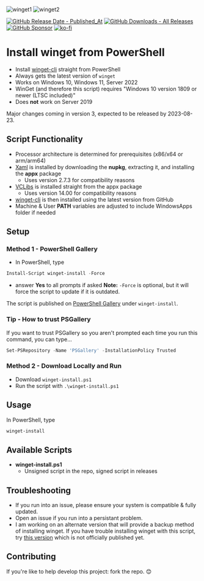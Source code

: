 ![winget1](https://github.com/asheroto/winget-install/assets/49938263/d71ba39a-1799-4306-bc37-a980241a4f32)
![winget2](https://github.com/asheroto/winget-install/assets/49938263/8658cddb-864d-462b-bb75-bf4c06cc625c)

[![GitHub Release Date - Published_At](https://img.shields.io/github/release-date/asheroto/winget-installer)](https://github.com/asheroto/winget-installer/releases)
[![GitHub Downloads - All Releases](https://img.shields.io/github/downloads/asheroto/winget-installer/total)](https://github.com/asheroto/winget-installer/releases)
[![GitHub Sponsor](https://img.shields.io/github/sponsors/asheroto?label=Sponsor&logo=GitHub)](https://github.com/sponsors/asheroto)
[![ko-fi](https://ko-fi.com/img/githubbutton_sm.svg)](https://ko-fi.com/asheroto)
# Install winget from PowerShell
- Install [winget-cli](https://github.com/microsoft/winget-cli) straight from PowerShell
- Always gets the latest version of `winget`
- Works on Windows 10, Windows 11, Server 2022
- WinGet (and therefore this script) requires "Windows 10 version 1809 or newer (LTSC included)"
- Does **not** work on Server 2019

Major changes coming in version 3, expected to be released by 2023-08-23.

## Script Functionality
- Processor architecture is determined for prerequisites (x86/x64 or arm/arm64)
- [Xaml](https://www.nuget.org/packages/Microsoft.UI.Xaml/) is installed by downloading the **nupkg**, extracting it, and installing the **appx** package
  - Uses version 2.7.3 for compatibility reasons
- [VCLibs](https://docs.microsoft.com/en-gb/troubleshoot/developer/visualstudio/cpp/libraries/c-runtime-packages-desktop-bridge#how-to-install-and-update-desktop-framework-packages) is installed straight from the appx package
  - Uses version 14.00 for compatibility reasons
- [winget-cli](https://github.com/microsoft/winget-cli) is then installed using the latest version from GitHub
- Machine & User **PATH** variables are adjusted to include WindowsApps folder if needed

## Setup

### Method 1 - PowerShell Gallery

- In PowerShell, type
```powershell
Install-Script winget-install -Force
```
- answer **Yes** to all prompts if asked
**Note:** `-Force` is optional, but it will force the script to update if it is outdated.

The script is published on [PowerShell Gallery](https://www.powershellgallery.com/packages/winget-install) under `winget-install`.

### Tip - How to trust PSGallery

If you want to trust PSGallery so you aren't prompted each time you run this command, you can type...

```powershell
Set-PSRepository -Name 'PSGallery' -InstallationPolicy Trusted
```

### Method 2 - Download Locally and Run

- Download `winget-install.ps1`
- Run the script with `.\winget-install.ps1`

## Usage

In PowerShell, type

```powershell
winget-install
```

## Available Scripts

- **winget-install.ps1**
	- Unsigned script in the repo, signed script in releases

## Troubleshooting

- If you run into an issue, please ensure your system is compatible & fully updated.
- Open an issue if you run into a persistant problem.
- I am working on an alternate version that will provide a backup method of installing winget. If you have trouble installing winget with this script, try [this version](https://github.com/asheroto/winget-install/blob/Alternate-Method/winget-install.ps1) which is not officially published yet.

## Contributing
If you're like to help develop this project: fork the repo. 😊